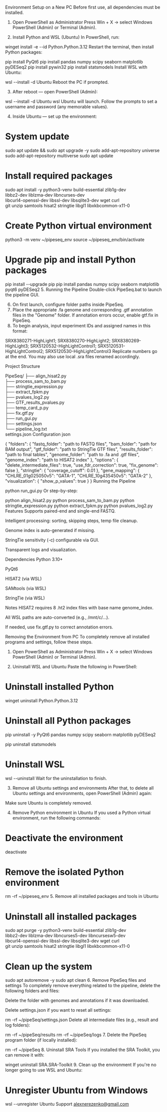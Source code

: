 Environment Setup on a New PC
Before first use, all dependencies must be installed.

1. Open PowerShell as Administrator
Press Win + X → select Windows PowerShell (Admin) or Terminal (Admin).

2. Install Python and WSL (Ubuntu)
In PowerShell, run:


winget install -e --id Python.Python.3.12
Restart the terminal, then install Python packages:



pip install PyQt6
pip install pandas numpy scipy seaborn matplotlib pyDESeq2
pip install pywin32
pip install statsmodels
Install WSL with Ubuntu:

wsl --install -d Ubuntu
Reboot the PC if prompted.

3. After reboot — open PowerShell (Admin):



wsl --install -d Ubuntu
wsl
Ubuntu will launch. Follow the prompts to set a username and password (any memorable values).

4. Inside Ubuntu — set up the environment:



# System update
sudo apt update && sudo apt upgrade -y
sudo add-apt-repository universe
sudo add-apt-repository multiverse
sudo apt update

# Install required packages
sudo apt install -y python3-venv build-essential zlib1g-dev \
  libbz2-dev liblzma-dev libncurses-dev \
  libcurl4-openssl-dev libssl-dev libsqlite3-dev wget curl \
  git unzip samtools hisat2 stringtie libgl1 libxkbcommon-x11-0

# Create Python virtual environment
python3 -m venv ~/pipeseq_env
source ~/pipeseq_env/bin/activate

# Upgrade pip and install Python packages
pip install --upgrade pip
pip install pandas numpy scipy seaborn matplotlib pyqt6 pyDESeq2
5. Running the Pipeline
Double-click PipeSeq.bat to launch the pipeline GUI.

6. On first launch, configure folder paths inside PipeSeq.
7. Place the appropriate .fa genome and corresponding .gtf annotation files in the "Genome" folder. If annotation errors occur, enable gtf.fix in PipeSeq.
8. To begin analysis, input experiment IDs and assigned names in this format:


SRX8380271-HighLight1; SRX8380270-HighLight2; SRX8380269-HighLight3; SRX5120532-HighLightControl1; SRX5120531-HighLightControl2; SRX5120530-HighLightControl3
Replicate numbers go at the end. You may also use local .sra files renamed accordingly.

Project Structure


PipeSeq/
├── align_hisat2.py             
├── process_sam_to_bam.py       
├── stringtie_expression.py     
├── extract_fpkm.py             
├── pvalues_log2.py             
├── GTF_results_pvalues.py      
├── temp_card_p.py              
├── fix.gtf.py                  
├── run_gui.py                  
├── settings.json               
└── pipeline_log.txt            
settings.json Configuration
json

{
  "folders": {
    "fastq_folder": "path to FASTQ files",
    "bam_folder": "path for BAM output",
    "gtf_folder": "path to StringTie GTF files",
    "results_folder": "path to final tables",
    "genome_folder": "path to .fa and .gtf files",
    "genome_index": "path to HISAT2 index"
  },
  "options": {
    "delete_intermediate_files": true,
    "use_fdr_correction": true,
    "fix_genome": false
  },
  "stringtie": {
    "coverage_cutoff": 0.01
  },
  "gene_mapping": {
    "CHLRE_01g025050v5": "GATA-1",
    "CHLRE_10g435450v5": "GATA-2"
  },
  "visualization": {
    "show_p_values": true
  }
}
Running the Pipeline


python run_gui.py
Or step-by-step:



python align_hisat2.py
python process_sam_to_bam.py
python stringtie_expression.py
python extract_fpkm.py
python pvalues_log2.py
Features
Supports paired-end and single-end FASTQ.

Intelligent processing: sorting, skipping steps, temp file cleanup.

Genome index is auto-generated if missing.

StringTie sensitivity (-c) configurable via GUI.

Transparent logs and visualization.

Dependencies
Python 3.10+

PyQt6

HISAT2 (via WSL)

SAMtools (via WSL)

StringTie (via WSL)

Notes
HISAT2 requires 8 .ht2 index files with base name genome_index.

All WSL paths are auto-converted (e.g., /mnt/c/...).

If needed, use fix.gtf.py to correct annotation errors.

Removing the Environment from PC
To completely remove all installed programs and settings, follow these steps.

1. Open PowerShell as Administrator
Press Win + X → select Windows PowerShell (Admin) or Terminal (Admin).

2. Uninstall WSL and Ubuntu
Paste the following in PowerShell:

# Uninstall installed Python
winget uninstall Python.Python.3.12

# Uninstall all Python packages
pip uninstall -y PyQt6 pandas numpy scipy seaborn matplotlib pyDESeq2

pip uninstall statsmodels

# Uninstall WSL
wsl --uninstall
Wait for the uninstallation to finish.

3. Remove all Ubuntu settings and environments
After that, to delete all Ubuntu settings and environments, open PowerShell (Admin) again:

Make sure Ubuntu is completely removed.

4. Remove Python environment in Ubuntu
If you used a Python virtual environment, run the following commands:




# Deactivate the environment
deactivate

# Remove the isolated Python environment
rm -rf ~/pipeseq_env
5. Remove all installed packages and tools in Ubuntu



# Uninstall all installed packages
sudo apt purge -y python3-venv build-essential zlib1g-dev \
  libbz2-dev liblzma-dev libncurses5-dev libncursesw5-dev \
  libcurl4-openssl-dev libssl-dev libsqlite3-dev wget curl \
  git unzip samtools hisat2 stringtie libgl1 libxkbcommon-x11-0

# Clean up the system
sudo apt autoremove -y
sudo apt clean
6. Remove PipeSeq files and settings
To completely remove everything related to the pipeline, delete the following folders and files:

Delete the folder with genomes and annotations if it was downloaded.

Delete settings.json if you want to reset all settings:




rm -rf ~/pipeSeq/settings.json
Delete all intermediate files (e.g., result and log folders):




rm -rf ~/pipeSeq/results
rm -rf ~/pipeSeq/logs
7. Delete the PipeSeq program folder (if locally installed):



rm -rf ~/pipeSeq
8. Uninstall SRA Tools
If you installed the SRA Toolkit, you can remove it with:




winget uninstall SRA.SRA-Toolkit
9. Clean up the environment
If you're no longer going to use WSL and Ubuntu:

# Unregister Ubuntu from Windows
wsl --unregister Ubuntu
Support
alexnerezenko@gmail.com